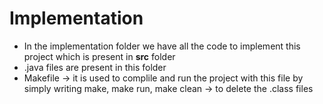 # Implementation

* In the implementation folder we have all the code to implement this project which is present in **src** folder
* .java files are present in this folder
* Makefile -> it is used to complile and run the project with this file by simply writing make, make run, make clean -> to delete the .class files 